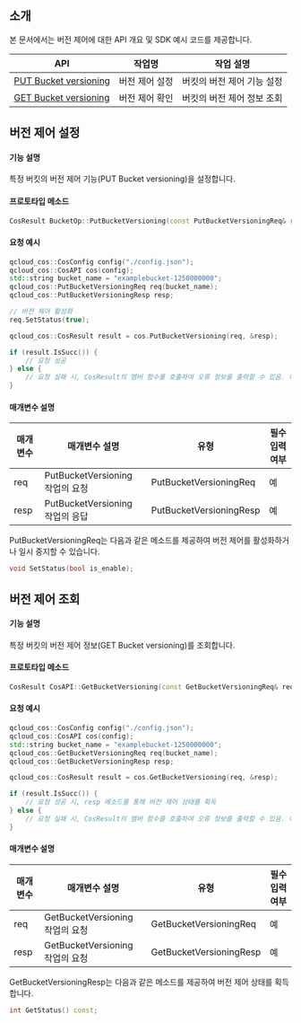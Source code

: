 ## 소개

본 문서에서는 버전 제어에 대한 API 개요 및 SDK 예시 코드를 제공합니다.

| API                                                          | 작업명       | 작업 설명                 |
| ------------------------------------------------------------ | ------------ | ------------------------ |
| [PUT Bucket versioning](https://intl.cloud.tencent.com/document/product/436/19889) | 버전 제어 설정 | 버킷의 버전 제어 기능 설정 |
| [GET Bucket versioning](https://intl.cloud.tencent.com/zh/document/product/436/19888) | 버전 제어 확인 | 버킷의 버전 제어 정보 조회 |

## 버전 제어 설정

#### 기능 설명

특정 버킷의 버전 제어 기능(PUT Bucket versioning)을 설정합니다.

#### 프로토타입 메소드
```cpp
CosResult BucketOp::PutBucketVersioning(const PutBucketVersioningReq& req, PutBucketVersioningResp* resp);
```

#### 요청 예시

```cpp
qcloud_cos::CosConfig config("./config.json");
qcloud_cos::CosAPI cos(config);
std::string bucket_name = "examplebucket-1250000000";
qcloud_cos::PutBucketVersioningReq req(bucket_name);
qcloud_cos::PutBucketVersioningResp resp;

// 버전 제어 활성화
req.SetStatus(true);

qcloud_cos::CosResult result = cos.PutBucketVersioning(req, &resp);

if (result.IsSucc()) {
    // 요청 성공
} else {
    // 요청 실패 시, CosResult의 멤버 함수를 호출하여 오류 정보를 출력할 수 있음. 예: requestID 등
} 
```

#### 매개변수 설명

| 매개변수 | 매개변수 설명                      | 유형                   | 필수 입력 여부  |
| ---- | ------------------------------|------------------------| ------|
| req  | PutBucketVersioning 작업의 요청 | PutBucketVersioningReq | 예    |
| resp | PutBucketVersioning 작업의 응답  | PutBucketVersioningResp| 예    |


PutBucketVersioningReq는 다음과 같은 메소드를 제공하여 버전 제어를 활성화하거나 일시 중지할 수 있습니다.

```cpp
void SetStatus(bool is_enable);
```


## 버전 제어 조회

#### 기능 설명

특정 버킷의 버전 제어 정보(GET Bucket versioning)를 조회합니다.

#### 프로토타입 메소드
```cpp
CosResult CosAPI::GetBucketVersioning(const GetBucketVersioningReq& request, GetBucketVersioningResp* response);
```

#### 요청 예시

```cpp
qcloud_cos::CosConfig config("./config.json");
qcloud_cos::CosAPI cos(config);
std::string bucket_name = "examplebucket-1250000000";
qcloud_cos::GetBucketVersioningReq req(bucket_name);
qcloud_cos::GetBucketVersioningResp resp;

qcloud_cos::CosResult result = cos.GetBucketVersioning(req, &resp);

if (result.IsSucc()) {
    // 요청 성공 시, resp 메소드를 통해 버전 제어 상태를 획득
} else {
    // 요청 실패 시, CosResult의 멤버 함수를 호출하여 오류 정보를 출력할 수 있음. 예: requestID 등
} 
```

#### 매개변수 설명

| 매개변수 | 매개변수 설명                      | 유형                   | 필수 입력 여부  |
| ---- | ------------------------------|------------------------| ------|
| req  | GetBucketVersioning 작업의 요청 | GetBucketVersioningReq | 예    |
| resp | GetBucketVersioning 작업의 요청  | GetBucketVersioningResp| 예    |


GetBucketVersioningResp는 다음과 같은 메소드를 제공하여 버전 제어 상태를 획득합니다.

```cpp
int GetStatus() const;
```
